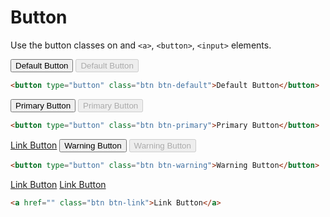 # Button

Use the button classes on and `<a>`, `<button>`, `<input>` elements.

<button type="button" class="btn btn-default">Default Button</button>
<button type="button" class="btn btn-default" disabled>Default Button</button>
```html
<button type="button" class="btn btn-default">Default Button</button>
```

<button type="button" class="btn btn-primary">Primary Button</button>
<button type="button" class="btn btn-primary" disabled>Primary Button</button>
```html
<button type="button" class="btn btn-primary">Primary Button</button>
```

<a href="" class="btn btn-link">Link Button</a>
<button type="button" class="btn btn-warning">Warning Button</button>
<button type="button" class="btn btn-warning" disabled>Warning Button</button>
```html
<button type="button" class="btn btn-warning">Warning Button</button>
```

<a href="" class="btn btn-link">Link Button</a>
<a href="" class="btn btn-link" disabled>Link Button</a>
```html
<a href="" class="btn btn-link">Link Button</a>
```
